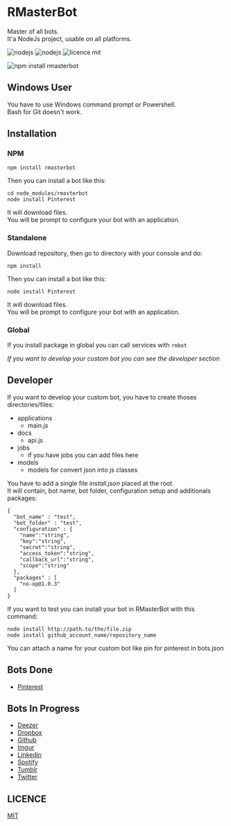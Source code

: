 # RMasterBot

Master of all bots.  
It'a NodeJs project, usable on all platforms.

![nodejs](https://img.shields.io/badge/node-%3E=4.4.4-brightgreen.svg) ![nodejs](https://img.shields.io/badge/npm-%3E=3.9.5-brightgreen.svg) ![licence mit](https://img.shields.io/badge/License-MIT-blue.svg)

![npm install rmasterbot](https://nodei.co/npm/rmasterbot.png "npm install rmasterbot")

## Windows User
You have to use Windows command prompt or Powershell.  
Bash for Git doesn't work.  

## Installation
### NPM
```
npm install rmasterbot
```
Then you can install a bot like this:
```
cd node_modules/rmasterbot
node install Pinterest
```
It will download files.  
You will be prompt to configure your bot with an application.

### Standalone
Download repository, then go to directory with your console and do:  
```
npm install
```
Then you can install a bot like this:
```
node install Pinterest  
```
It will download files.  
You will be prompt to configure your bot with an application.

### Global
If you install package in global you can call services with ```rmbot```  

*If you want to develop your custom bot you can see the developer section*

## Developer
If you want to develop your custom bot, you have to create thoses directories/files:
* applications
    * main.js
* docs
    * api.js
* jobs
    * if you have jobs you can add files here
* models
    * models for convert json into js classes

You have to add a single file *install.json* placed at the root.  
It will contain, bot name, bot folder, configuration setup and additionals packages:
```
{
  "bot_name" : "test",
  "bot_folder" : "test",
  "configuration" : {
    "name":"string",
    "key":"string",
    "secret":"string",
    "access_token":"string",
    "callback_url":"string",
    "scope":"string"
  },
  "packages" : [
    "no-op@1.0.3"
  ]
}
```

If you want to test you can install your bot in RMasterBot with this command:
```
node install http://path.to/the/file.zip  
node install github_account_name/repository_name  
```

You can attach a name for your custom bot like pin for pinterest in bots.json

## Bots Done
* [Pinterest](https://github.com/rancoud/RMBPinterest)

## Bots In Progress
* [Deezer](https://github.com/rancoud/RMBDeezer)
* [Dropbox](https://github.com/rancoud/RMBDropbox)
* [Github](https://github.com/rancoud/RMBGithub)
* [Imgur](https://github.com/rancoud/RMBImgur)
* [Linkedin](https://github.com/rancoud/RMBLinkedin)
* [Spotify](https://github.com/rancoud/RMBSpotify)
* [Tumblr](https://github.com/rancoud/RMBTumblr)
* [Twitter](https://github.com/rancoud/RMBTwitter)

## LICENCE
[MIT](../master/LICENCE)